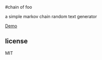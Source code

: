 #chain of foo

a simple markov chain random text generator

[Demo](http://chain-of-foo.ia.net.nz)

## license
MIT